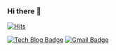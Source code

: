 ### Hi there 👋

<!--[![zgotter's github stats](https://github-readme-stats.vercel.app/api?username=zgotter)](https://github.com/anuraghazra/github-readme-stats)-->

<!--Hits-->
[![Hits](https://hits.seeyoufarm.com/api/count/incr/badge.svg?url=https%3A%2F%2Fgithub.com%2Fzgotter)](https://hits.seeyoufarm.com)

<!--Badges-->
[![Tech Blog Badge](http://img.shields.io/badge/-Tech%20blog-black?style=flat-square&logo=github&link=https://zgotter.github.io/)](https://zgotter.github.io/)
[![Gmail Badge](https://img.shields.io/badge/Gmail-d14836?style=flat-square&logo=Gmail&logoColor=white&link=mailto:shkim4738@gmail.com)](mailto:shkim4738@gmail.com)
<!--
[![Linkedin Badge](https://img.shields.io/badge/-LinkedIn-blue?style=flat-square&logo=Linkedin&logoColor=white&link=https://www.linkedin.com/in/seong-yun-byeon-8183a8113/)](https://www.linkedin.com/in/seong-yun-byeon-8183a8113/)
[![Youtube Badge](https://img.shields.io/badge/Youtube-ff0000?style=flat-square&logo=youtube&link=https://www.youtube.com/c/kyleschool)](https://www.youtube.com/c/kyleschool)
[![Facebook Badge](https://img.shields.io/badge/facebook-1877f2?style=flat-square&logo=facebook&logoColor=white&link=https://www.facebook.com/zzsza)](https://www.facebook.com/zzsza)
-->
  
<!--
**zgotter/zgotter** is a ✨ _special_ ✨ repository because its `README.md` (this file) appears on your GitHub profile.

Here are some ideas to get you started:

- 🔭 I’m currently working on ...
- 🌱 I’m currently learning ...
- 👯 I’m looking to collaborate on ...
- 🤔 I’m looking for help with ...
- 💬 Ask me about ...
- 📫 How to reach me: ...
- 😄 Pronouns: ...
- ⚡ Fun fact: ...
-->

